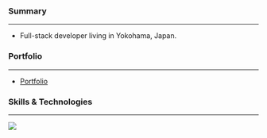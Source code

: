 ### Summary

---

- Full-stack developer living in Yokohama, Japan.

### Portfolio

---

- [Portfolio](https://dwylau.github.io/portfolio/)

### Skills & Technologies

---

<p>
  <a href="https://skillicons.dev">
    <img src="https://skillicons.dev/icons?i=html,css,tailwind,js,ts,react,nodejs,express,mongodb,postgres,linux,mint,ubuntu,npm,postman,vite,webpack,jest,vitest,bash,git,github,netlify,vscode&perline=8" />
  </a>
</p>


